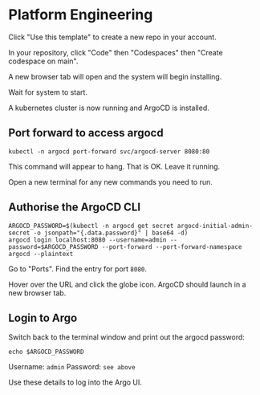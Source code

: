 # Platform Engineering

Click "Use this template" to create a new repo in your account.

In your repository, click "Code" then "Codespaces" then "Create codespace on main".

A new browser tab will open and the system will begin installing.

Wait for system to start.

A kubernetes cluster is now running and ArgoCD is installed.

## Port forward to access argocd

```
kubectl -n argocd port-forward svc/argocd-server 8080:80
```

This command will appear to hang. That is OK. Leave it running.

Open a new terminal for any new commands you need to run.

## Authorise the ArgoCD CLI

```
ARGOCD_PASSWORD=$(kubectl -n argocd get secret argocd-initial-admin-secret -o jsonpath="{.data.password}" | base64 -d)
argocd login localhost:8080 --username=admin --password=$ARGOCD_PASSWORD --port-forward --port-forward-namespace argocd --plaintext
```
Go to "Ports". Find the entry for port `8080`.

Hover over the URL and click the globe icon. ArgoCD should launch in a new browser tab.

## Login to Argo

Switch back to the terminal window and print out the argocd password:

```
echo $ARGOCD_PASSWORD
```

Username: `admin`
Password: `see above`

Use these details to log into the Argo UI.
